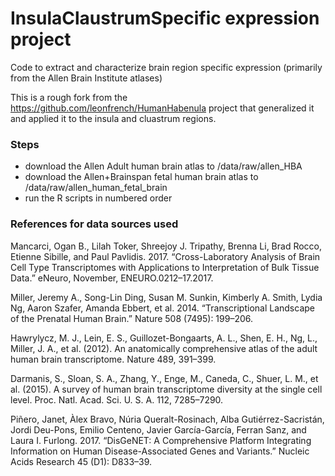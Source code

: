# InsulaClaustrumSpecific expression project
Code to extract and characterize brain region specific expression (primarily from the Allen Brain Institute atlases)

This is a rough fork from the https://github.com/leonfrench/HumanHabenula project that generalized it and applied it to the insula and cluastrum regions. 


### Steps
* download the Allen Adult human brain atlas to /data/raw/allen_HBA
* download the Allen+Brainspan fetal human brain atlas to /data/raw/allen_human_fetal_brain
* run the R scripts in numbered order

### References for data sources used

Mancarci, Ogan B., Lilah Toker, Shreejoy J. Tripathy, Brenna Li, Brad Rocco, Etienne Sibille, and Paul Pavlidis. 2017. “Cross-Laboratory Analysis of Brain Cell Type Transcriptomes with Applications to Interpretation of Bulk Tissue Data.” eNeuro, November, ENEURO.0212–17.2017.

Miller, Jeremy A., Song-Lin Ding, Susan M. Sunkin, Kimberly A. Smith, Lydia Ng, Aaron Szafer, Amanda Ebbert, et al. 2014. “Transcriptional Landscape of the Prenatal Human Brain.” Nature 508 (7495): 199–206.

Hawrylycz, M. J., Lein, E. S., Guillozet-Bongaarts, A. L., Shen, E. H., Ng, L., Miller, J. A., et al. (2012). An anatomically comprehensive atlas of the adult human brain transcriptome. Nature 489, 391–399.

Darmanis, S., Sloan, S. A., Zhang, Y., Enge, M., Caneda, C., Shuer, L. M., et al. (2015). A survey of human brain transcriptome diversity at the single cell level. Proc. Natl. Acad. Sci. U. S. A. 112, 7285–7290.

Piñero, Janet, Àlex Bravo, Núria Queralt-Rosinach, Alba Gutiérrez-Sacristán, Jordi Deu-Pons, Emilio Centeno, Javier García-García, Ferran Sanz, and Laura I. Furlong. 2017. “DisGeNET: A Comprehensive Platform Integrating Information on Human Disease-Associated Genes and Variants.” Nucleic Acids Research 45 (D1): D833–39.
